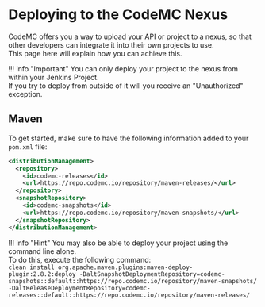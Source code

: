# Deploying to the CodeMC Nexus
CodeMC offers you a way to upload your API or project to a nexus, so that other developers can integrate it into their own projects to use.  
This page here will explain how you can achieve this.

!!! info "Important"
    You can only deploy your project to the nexus from within your Jenkins Project.  
    If you try to deploy from outside of it will you receive an "Unauthorized" exception.

## Maven
To get started, make sure to have the following information added to your `pom.xml` file:  
```xml
<distributionManagement>
  <repository>
    <id>codemc-releases</id>
    <url>https://repo.codemc.io/repository/maven-releases/</url>
  </repository>
  <snapshotRepository>
    <id>codemc-snapshots</id>
    <url>https://repo.codemc.io/repository/maven-snapshots/</url>
  </snapshotRepository>
</distributionManagement>
```


!!! info "Hint"
    You may also be able to deploy your project using the command line alone.  
    To do this, execute the following command:  
    ```
    clean install org.apache.maven.plugins:maven-deploy-plugin:2.8.2:deploy -DaltSnapshotDeploymentRepository=codemc-snapshots::default::https://repo.codemc.io/repository/maven-snapshots/ -DaltReleaseDeploymentRepository=codemc-releases::default::https://repo.codemc.io/repository/maven-releases/
    ```
